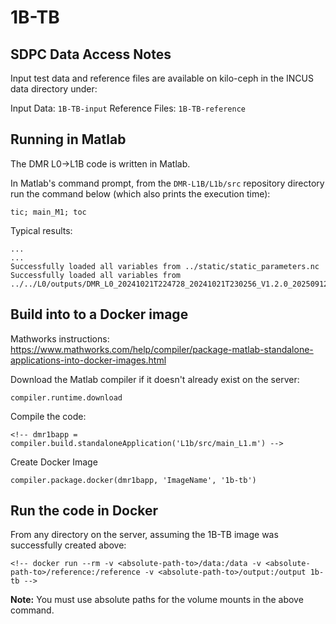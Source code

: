# 1B-TB

## SDPC Data Access Notes
Input test data and reference files are available on kilo-ceph in the INCUS data directory under:

Input Data: `1B-TB-input`
Reference Files: `1B-TB-reference`

## Running in Matlab
The DMR L0->L1B code is written in Matlab.

<!-- ### Assumptions for this example:
* The working directory contains the DMR-L1B repository directory (`DMR-L1B`) and the 
data directory (`data`) at the same level.
* The `data` directory:
  * contains the input 1B-ZM files (`l1b_test_data_D1.nc`, `l1b_test_data_D2.nc`, `l1b_test_data_D3.nc`)
  * is where the output L1C file (`dar_l1c_test_output.nc `) will be written. -->

In Matlab's command prompt, from the `DMR-L1B/L1b/src` repository directory run the command below (which also prints the
execution time):
```
tic; main_M1; toc
```

Typical results:
```
...
...
Successfully loaded all variables from ../static/static_parameters.nc
Successfully loaded all variables from ../../L0/outputs/DMR_L0_20241021T224728_20241021T230256_V1.2.0_20250912T195641.nc
```

## Build into to a Docker image
Mathworks instructions: https://www.mathworks.com/help/compiler/package-matlab-standalone-applications-into-docker-images.html

Download the Matlab compiler if it doesn't already exist on the server:
```
compiler.runtime.download
```

Compile the code:
```
<!-- dmr1bapp = compiler.build.standaloneApplication('L1b/src/main_L1.m') -->
```

Create Docker Image
```
compiler.package.docker(dmr1bapp, 'ImageName', '1b-tb')
```

## Run the code in Docker
From any directory on the server, assuming the 1B-TB image was successfully created above:
```
<!-- docker run --rm -v <absolute-path-to>/data:/data -v <absolute-path-to>/reference:/reference -v <absolute-path-to>/output:/output 1b-tb -->
```
<!-- ddocker run --rm -v /mnt/kilo-ceph/INCUS_data/1B-TB-input:/data -v /mnt/kilo-ceph/INCUS_data/1B-TB-reference:/reference -v /home/amyburz/dev-output/1b-tb/0.1.0-test:/output 1b-tb -->


**Note:** You must use absolute paths for the volume mounts in the above command.

<!-- This will run the code using the inputs and the output filename specified and delete the container when
finished.
i
Typical results:
```
[D1/3] Processing scatteredInterpolant... 1 of 313 CT profiles  Elapsed time is 0.116893 seconds.
[D1/3] Querying scatteredInterpolant... 1 of 313 CT profiles    Elapsed time is 0.002108 seconds.
[D1/3] Processing scatteredInterpolant... 2 of 313 CT profiles  Elapsed time is 0.054131 seconds.
[D1/3] Querying scatteredInterpolant... 2 of 313 CT profiles    Elapsed time is 0.020186 seconds.
[D1/3] Processing scatteredInterpolant... 3 of 313 CT profiles  Elapsed time is 0.078130 seconds.
...
``` -->
